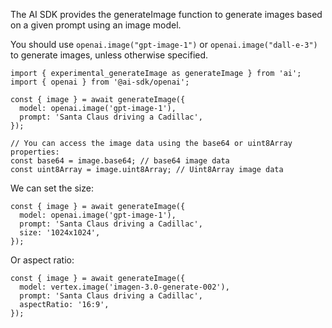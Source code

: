 The AI SDK provides the generateImage function to generate images based on a given prompt using an image model.

You should use `openai.image("gpt-image-1")` or `openai.image("dall-e-3")` to generate images, unless otherwise specified.

```
import { experimental_generateImage as generateImage } from 'ai';
import { openai } from '@ai-sdk/openai';

const { image } = await generateImage({
  model: openai.image('gpt-image-1'),
  prompt: 'Santa Claus driving a Cadillac',
});

// You can access the image data using the base64 or uint8Array properties:
const base64 = image.base64; // base64 image data
const uint8Array = image.uint8Array; // Uint8Array image data
```

We can set the size:

```
const { image } = await generateImage({
  model: openai.image('gpt-image-1'),
  prompt: 'Santa Claus driving a Cadillac',
  size: '1024x1024',
});
```

Or aspect ratio:

```
const { image } = await generateImage({
  model: vertex.image('imagen-3.0-generate-002'),
  prompt: 'Santa Claus driving a Cadillac',
  aspectRatio: '16:9',
});
```
